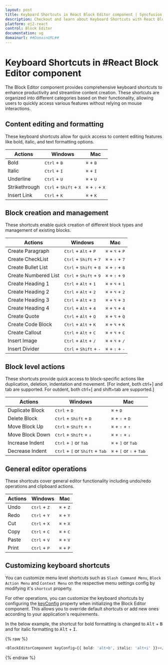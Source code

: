 ```yaml
---
layout: post
title: Keyboard Shortcuts in React Block Editor component | Syncfusion
description: Checkout and learn about Keyboard Shortcuts with React Block Editor component of Syncfusion Essential JS 2 and more.
platform: ej2-react
control: Block Editor
documentation: ug
domainurl: ##DomainURL##
---
```


# Keyboard Shortcuts in #React Block Editor component

The Block Editor component provides comprehensive keyboard shortcuts to enhance productivity and streamline content creation. These shortcuts are organized into different categories based on their functionality, allowing users to quickly access various features without relying on mouse interactions.

## Content editing and formatting

These keyboard shortcuts allow for quick access to content editing features like bold, italic, and text formatting options.

| Actions | Windows | Mac |
|---------|---------|-----|
| Bold | <kbd>Ctrl</kbd> + <kbd>B</kbd> | <kbd>⌘</kbd> + <kbd>B</kbd> |
| Italic | <kbd>Ctrl</kbd> + <kbd>I</kbd> | <kbd>⌘</kbd> + <kbd>I</kbd> |
| Underline | <kbd>Ctrl</kbd> + <kbd>U</kbd> | <kbd>⌘</kbd> + <kbd>U</kbd> |
| Strikethrough | <kbd>Ctrl</kbd> + <kbd>Shift</kbd> + <kbd>X</kbd> | <kbd>⌘</kbd> + <kbd>⇧</kbd> + <kbd>X</kbd> |
| Insert Link | <kbd>Ctrl</kbd> + <kbd>K</kbd> | <kbd>⌘</kbd> + <kbd>K</kbd> |

## Block creation and management

These shortcuts enable quick creation of different block types and management of existing blocks.

| Actions | Windows | Mac |
|---------|---------|-----|
| Create Paragraph | <kbd>Ctrl</kbd> + <kbd>Alt</kbd> + <kbd>P</kbd> | <kbd>⌘</kbd> + <kbd>⌥</kbd> + <kbd>P</kbd> |
| Create CheckList | <kbd>Ctrl</kbd> + <kbd>Shift</kbd> + <kbd>7</kbd> | <kbd>⌘</kbd> + <kbd>⇧</kbd> + <kbd>7</kbd> |
| Create Bullet List | <kbd>Ctrl</kbd> + <kbd>Shift</kbd> + <kbd>8</kbd> | <kbd>⌘</kbd> + <kbd>⇧</kbd> + <kbd>8</kbd> |
| Create Numbered List | <kbd>Ctrl</kbd> + <kbd>Shift</kbd> + <kbd>9</kbd> | <kbd>⌘</kbd> + <kbd>⇧</kbd> + <kbd>9</kbd> |
| Create Heading 1 | <kbd>Ctrl</kbd> + <kbd>Alt</kbd> + <kbd>1</kbd> | <kbd>⌘</kbd> + <kbd>⌥</kbd> + <kbd>1</kbd> |
| Create Heading 2 | <kbd>Ctrl</kbd> + <kbd>Alt</kbd> + <kbd>2</kbd> | <kbd>⌘</kbd> + <kbd>⌥</kbd> + <kbd>2</kbd> |
| Create Heading 3 | <kbd>Ctrl</kbd> + <kbd>Alt</kbd> + <kbd>3</kbd> | <kbd>⌘</kbd> + <kbd>⌥</kbd> + <kbd>3</kbd> |
| Create Heading 4 | <kbd>Ctrl</kbd> + <kbd>Alt</kbd> + <kbd>4</kbd> | <kbd>⌘</kbd> + <kbd>⌥</kbd> + <kbd>4</kbd> |
| Create Quote | <kbd>Ctrl</kbd> + <kbd>Alt</kbd> + <kbd>Q</kbd> | <kbd>⌘</kbd> + <kbd>⌥</kbd> + <kbd>Q</kbd> |
| Create Code Block | <kbd>Ctrl</kbd> + <kbd>Alt</kbd> + <kbd>K</kbd> | <kbd>⌘</kbd> + <kbd>⌥</kbd> + <kbd>K</kbd> |
| Create Callout | <kbd>Ctrl</kbd> + <kbd>Alt</kbd> + <kbd>C</kbd> | <kbd>⌘</kbd> + <kbd>⌥</kbd> + <kbd>C</kbd> |
| Insert Image | <kbd>Ctrl</kbd> + <kbd>Alt</kbd> + <kbd>/</kbd> | <kbd>⌘</kbd> + <kbd>⌥</kbd> + <kbd>/</kbd> |
| Insert Divider | <kbd>Ctrl</kbd> + <kbd>Shift</kbd> + <kbd>-</kbd> |<kbd>⌘</kbd> + <kbd>⇧</kbd> + <kbd>-</kbd> |

## Block level actions

These shortcuts provide quick access to block-specific actions like duplication, deletion, indentation and movement.
[For indent, both ctrl+] and tab are supported. For outdent, both ctrl+[ and shift+tab are supported.]

| Actions | Windows | Mac |
|---------|---------|-----|
| Duplicate Block | <kbd>Ctrl</kbd> + <kbd>D</kbd> | <kbd>⌘</kbd> + <kbd>D</kbd> |
| Delete Block | <kbd>Ctrl</kbd> + <kbd>Shift</kbd> + <kbd>D</kbd> | <kbd>⌘</kbd> + <kbd>⇧</kbd> + <kbd>D</kbd> |
| Move Block Up | <kbd>Ctrl</kbd> + <kbd>Shift</kbd> + <kbd>↑</kbd> | <kbd>⌘</kbd> + <kbd>⇧</kbd> + <kbd>↑</kbd> |
| Move Block Down | <kbd>Ctrl</kbd> + <kbd>Shift</kbd> + <kbd>↓</kbd> | <kbd>⌘</kbd> + <kbd>⇧</kbd> + <kbd>↓</kbd> |
| Increase Indent | <kbd>Ctrl</kbd> + <kbd>]</kbd> or <kbd>Tab</kbd> | <kbd>⌘</kbd> + <kbd>]</kbd> or <kbd>Tab</kbd> |
| Decrease Indent | <kbd>Ctrl</kbd> + <kbd>[</kbd> or <kbd>Shift</kbd> + <kbd>Tab</kbd> | <kbd>⌘</kbd> + <kbd>[</kbd> or <kbd>⇧</kbd> + <kbd>Tab</kbd> |

## General editor operations

These shortcuts cover general editor functionality including undo/redo operations and clipboard actions.

| Actions | Windows | Mac |
|---------|---------|-----|
| Undo | <kbd>Ctrl</kbd> + <kbd>Z</kbd> | <kbd>⌘</kbd> + <kbd>Z</kbd> |
| Redo | <kbd>Ctrl</kbd> + <kbd>Y</kbd> | <kbd>⌘</kbd> + <kbd>Y</kbd> |
| Cut | <kbd>Ctrl</kbd> + <kbd>X</kbd> | <kbd>⌘</kbd> + <kbd>X</kbd> |
| Copy | <kbd>Ctrl</kbd> + <kbd>C</kbd> | <kbd>⌘</kbd> + <kbd>C</kbd> |
| Paste | <kbd>Ctrl</kbd> + <kbd>V</kbd> | <kbd>⌘</kbd> + <kbd>V</kbd> |
| Print | <kbd>Ctrl</kbd> + <kbd>P</kbd> | <kbd>⌘</kbd> + <kbd>P</kbd> |

## Customizing keyboard shortcuts

You can customize menu level shortcuts such as `Slash Command Menu`, `Block Action Menu` and `Context Menu` on the respective menu settings config by modifying it's `shortcut` property.

For other operations, you can customize the keyboard shortcuts by configuring the [keyConfig](../api/blockeditor/#keyconfig) property when initializing the Block Editor component. This allows you to override default shortcuts or add new ones according to your application's requirements.

In the below example, the shortcut for bold formatting is changed to <kbd>Alt</kbd> + <kbd>B</kbd> and for italic formatting to <kbd>Alt</kbd> + <kbd>I</kbd>.

{% raw %}
```typescript
<BlockEditorComponent keyConfig={{ bold: 'alt+b', italic: 'alt+i' }}></BlockEditorComponent>
```
{% endraw %}